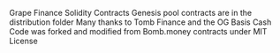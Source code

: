 Grape Finance Solidity Contracts
    Genesis pool contracts are in the distribution folder
    Many thanks to Tomb Finance and the OG Basis Cash
    Code was forked and modified from Bomb.money contracts under MIT License 
